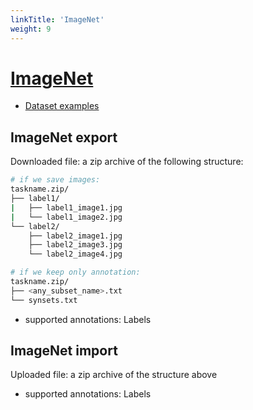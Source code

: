 ```yaml
---
linkTitle: 'ImageNet'
weight: 9
---
```


# [ImageNet](http://www.image-net.org)

- [Dataset examples](https://github.com/cvat-ai/datumaro/tree/v0.3/tests/assets/imagenet_dataset)

## ImageNet export

Downloaded file: a zip archive of the following structure:

```bash
# if we save images:
taskname.zip/
├── label1/
|   ├── label1_image1.jpg
|   └── label1_image2.jpg
└── label2/
    ├── label2_image1.jpg
    ├── label2_image3.jpg
    └── label2_image4.jpg

# if we keep only annotation:
taskname.zip/
├── <any_subset_name>.txt
└── synsets.txt

```

- supported annotations: Labels

## ImageNet import

Uploaded file: a zip archive of the structure above

- supported annotations: Labels
